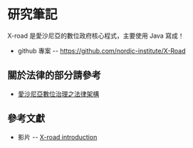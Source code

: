 
# 研究筆記

X-road 是愛沙尼亞的數位政府核心程式，主要使用 Java 寫成！

* github 專案 -- https://github.com/nordic-institute/X-Road

## 關於法律的部分請參考

* [愛沙尼亞數位治理之法律架構](https://eid.hsiaoa.tw/estonian-x-road/)

## 參考文獻

* 影片 -- [X-road introduction](https://www.youtube.com/watch?v=9PaHinkJlvA)
